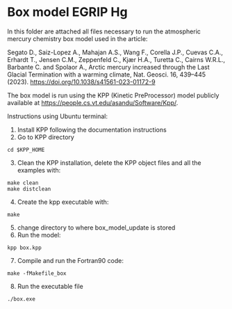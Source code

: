 # Box model EGRIP Hg
In this folder are attached all files necessary to run the atmospheric mercury chemistry box model used in the article:

Segato D., Saiz-Lopez A., Mahajan A.S., Wang F., Corella J.P., Cuevas C.A., Erhardt T., Jensen C.M., Zeppenfeld C., Kjær H.A., Turetta C., Cairns W.R.L., Barbante C. and Spolaor A., Arctic mercury increased through the Last Glacial Termination with a warming climate, Nat. Geosci. 16, 439–445 (2023). https://doi.org/10.1038/s41561-023-01172-9

The box model is run using the KPP (Kinetic PreProcessor) model publicly available at https://people.cs.vt.edu/asandu/Software/Kpp/.

Instructions using Ubuntu terminal:
1) Install KPP following the documentation instructions
2) Go to KPP directory
```
cd $KPP_HOME
```
3) Clean the KPP installation, delete the KPP object files and all the examples with:
```
make clean
make distclean
```
4) Create the kpp executable with:
```
make
```
5) change directory to where box_model_update is stored
6) Run the model:
```
kpp box.kpp
```
7) Compile and run the Fortran90 code:
```
make -fMakefile_box
```
8) Run the executable file
```
./box.exe
```
